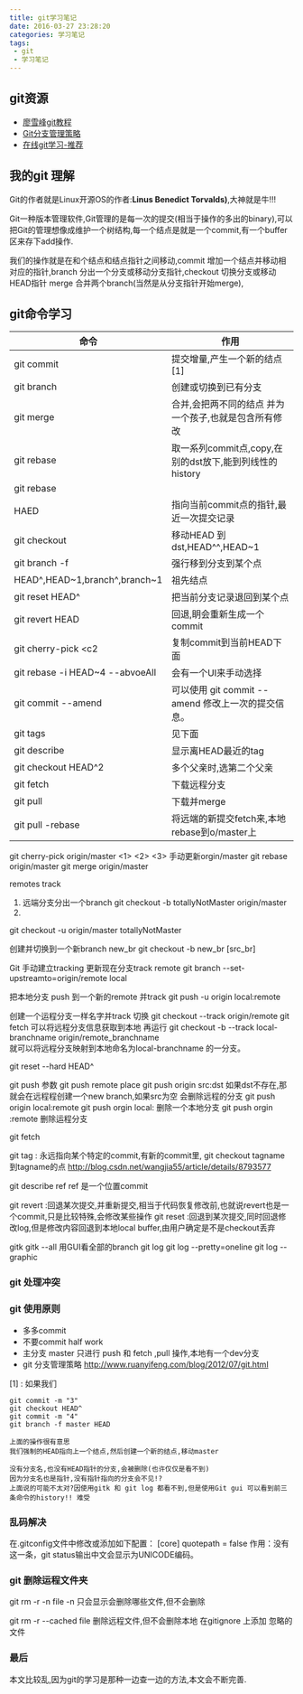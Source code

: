 ```yaml
---
title: git学习笔记
date: 2016-03-27 23:28:20
categories: 学习笔记
tags:
 - git
 - 学习笔记
---
```


## git资源

 - [廖雪峰git教程](http://www.liaoxuefeng.com/wiki/0013739516305929606dd18361248578c67b8067c8c017b000/)
 - [Git分支管理策略](http://www.ruanyifeng.com/blog/2012/07/git.html)
 - [在线git学习-推荐](http://pcottle.github.io/learnGitBranching/)


## 我的git 理解

Git的作者就是Linux开源OS的作者:**Linus Benedict Torvalds)**,大神就是牛!!!

Git一种版本管理软件,Git管理的是每一次的提交(相当于操作的多出的binary),可以把Git的管理想像成维护一个树结构,每一个结点是就是一个commit,有一个buffer区来存下add操作.

我们的操作就是在和个结点和结点指针之间移动,commit 增加一个结点并移动相对应的指针,branch 分出一个分支或移动分支指针,checkout 切换分支或移动HEAD指针
merge 合并两个branch(当然是从分支指针开始merge),


## git命令学习

| 命令                              | 作用                                                      |
| --------------------------------- | --------------------------------------------------------- |
| git commit                        | 提交增量,产生一个新的结点 [1]                             |
| git branch                        | 创建或切换到已有分支                                      |
| git merge                         | 合并,会把两不同的结点 并为一个孩子,也就是包含所有修改     |
| git rebase <dst>                  | 取一系列commit点,copy,在别的dst放下,能到列线性的history   |
| git rebase <src> <dst>            |                                                           |
| HAED                              | 指向当前commit点的指针,最近一次提交记录                   |
| git checkout <dst>                | 移动HEAD 到dst,HEAD^^,HEAD~1                              |
| git branch -f <branch> <dst>      | 强行移到分支到某个点                                      |
| HEAD^,HEAD~1,branch^,branch~1     | 祖先结点                                                  |
| git reset HEAD^                   | 把当前分支记录退回到某个点                                |
| git revert HEAD                   | 回退,眀会重新生成一个commit                               |
| git cherry-pick <c1> <c2 <c3>     | 复制commit到当前HEAD下面                                  |
| git rebase -i HEAD~4 --abvoeAll   | 会有一个UI来手动选择                                      |
| git commit --amend                | 可以使用 git commit --amend 修改上一次的提交信息。        |
| git tags  <tag> <commit>          | 见下面                                                    |
| git describe                      | 显示离HEAD最近的tag                                       |
| git checkout HEAD^2               | 多个父亲时,选第二个父亲                                   |
| git fetch                         | 下载远程分支                                              |
| git pull                          | 下载并merge                                               |
| git pull -rebase                  | 将远端的新提交fetch来,本地rebase到o/master上              |


git cherry-pick origin/master <1> <2> <3> 手动更新orgin/master
git rebase origin/master
git merge origin/master


remotes track
1. 远端分支分出一个branch
git checkout -b totallyNotMaster origin/master
2.
git checkout -u origin/master totallyNotMaster


创建并切换到一个新branch new_br
git checkout -b new_br [src_br]


Git 手动建立tracking 
更新现在分支track remote
git branch --set-upstreamto=origin/remote  local


把本地分支 push 到一个新的remote 并track
git push -u origin local:remote


创建一个运程分支一样名字并track 切换
git checkout --track origin/remote
git fetch 可以将远程分支信息获取到本地
再运行 git checkout -b --track local-branchname origin/remote_branchname  
就可以将远程分支映射到本地命名为local-branchname  的一分支。

git reset --hard HEAD^

git push 参数
git push remote place
git push origin src:dst
如果dst不存在,那就会在远程程创建一个new branch,如果src为空 会删除远程的分支
git push origin local:remote
git push orgin local:     删除一个本地分支
git push orgin :remote    删除运程分支


git fetch


git tag  : 永远指向某个特定的commit,有新的commit里,
git checkout tagname 到tagname的点
http://blog.csdn.net/wangjia55/article/details/8793577

git describe ref  ref 是一个位置commit

git revert :回退某次提交,并重新提交,相当于代码恢复修改前,也就说revert也是一个commit,只是比较特殊,会修改某些操作
git reset :回退到某次提交,同时回退修改log,但是修改内容回退到本地local buffer,由用户确定是不是checkout丢弃


gitk
gitk --all 用GUI看全部的branch
git log 
git log --pretty=oneline
git log --graphic


### git 处理冲突


### git 使用原则

 - 多多commit
 - 不要commit half work
 - 主分支 master 只进行 push 和 fetch ,pull 操作,本地有一个dev分支
 - git 分支管理策略 http://www.ruanyifeng.com/blog/2012/07/git.html

[1] : 如果我们
```
git commit -m "3"
git checkout HEAD^
git commit -m "4"
git branch -f master HEAD

上面的操作很有意思
我们强制的HEAD指向上一个结点,然后创建一个新的结点,移动master

没有分支名,也没有HEAD指针的分支,会被删除(也许仅仅是看不到)
因为分支名也是指针,没有指针指向的分支会不见!?
上面说的可能不太对?因使用gitk 和 git log 都看不到,但是使用Git gui 可以看到前三条命令的history!! 难受
```


### 乱码解决

在.gitconfig文件中修改或添加如下配置：
[core]
quotepath = false
作用：没有这一条，git status输出中文会显示为UNICODE编码。

### git 删除运程文件夹

git rm -r -n file 
-n 只会显示会删除哪些文件,但不会删除

git rm -r --cached file 
删除远程文件,但不会删除本地
在gitignore 上添加 忽略的文件


### 最后

本文比较乱,因为git的学习是那种一边查一边的方法,本文会不断完善.
